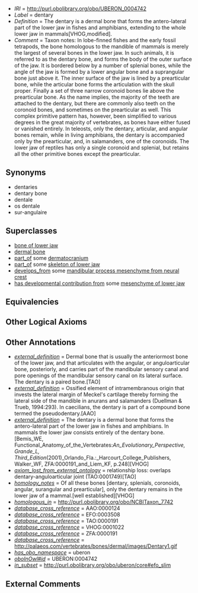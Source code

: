  * *IRI* = http://purl.obolibrary.org/obo/UBERON_0004742
 * *Label* = dentary
 * *Definition* = The dentary is a dermal bone that forms the antero-lateral part of the lower jaw in fishes and amphibians, extending to the whole lower jaw in mammals[VHOG,modified].
 * *Comment* = Taxon notes: In lobe-finned fishes and the early fossil tetrapods, the bone homologous to the mandible of mammals is merely the largest of several bones in the lower jaw. In such animals, it is referred to as the dentary bone, and forms the body of the outer surface of the jaw. It is bordered below by a number of splenial bones, while the angle of the jaw is formed by a lower angular bone and a suprangular bone just above it. The inner surface of the jaw is lined by a prearticular bone, while the articular bone forms the articulation with the skull proper. Finally a set of three narrow coronoid bones lie above the prearticular bone. As the name implies, the majority of the teeth are attached to the dentary, but there are commonly also teeth on the coronoid bones, and sometimes on the prearticular as well. This complex primitive pattern has, however, been simplified to various degrees in the great majority of vertebrates, as bones have either fused or vanished entirely. In teleosts, only the dentary, articular, and angular bones remain, while in living amphibians, the dentary is accompanied only by the prearticular, and, in salamanders, one of the coronoids. The lower jaw of reptiles has only a single coronoid and splenial, but retains all the other primitive bones except the prearticular.

## Synonyms

 * dentaries
 * dentary bone
 * dentale
 * os dentale
 * sur-angulaire

## Superclasses

 * [bone of lower jaw](../../UBERON/68/UBERON_0004768.md)
 * [dermal bone](../../UBERON/07/UBERON_0008907.md)
 * [part_of](../../BFO/50/BFO_0000050.md) some [dermatocranium](../../UBERON/13/UBERON_0003113.md)
 * [part_of](../../BFO/50/BFO_0000050.md) some [skeleton of lower jaw](../../UBERON/78/UBERON_0003278.md)
 * [develops_from](../../RO/02/RO_0002202.md) some [mandibular process mesenchyme from neural crest](../../UBERON/36/UBERON_0010336.md)
 * [has developmental contribution from](../../RO/54/RO_0002254.md) some [mesenchyme of lower jaw](../../UBERON/24/UBERON_0003324.md)

## Equivalencies


## Other Logical Axioms


## Other Annotations

 * *[external_definition](../../UBPROP/01/UBPROP_0000001.md)* = Dermal bone that is usually the anteriormost bone of the lower jaw, and that articulates with the angular, or anguloarticular bone, posteriorly, and carries part of the mandibular sensory canal and pore openings of the mandibular sensory canal on its lateral surface. The dentary is a paired bone.[TAO]
 * *[external_definition](../../UBPROP/01/UBPROP_0000001.md)* = Ossified element of intramembranous origin that invests the lateral margin of Meckel's cartilage thereby forming the lateral side of the mandible in anurans and salamanders (Duellman & Trueb, 1994:293). In caecilians, the dentary is part of a compound bone termed the pseudodentary.[AAO]
 * *[external_definition](../../UBPROP/01/UBPROP_0000001.md)* = The dentary is a dermal bone that forms the antero-lateral part of the lower jaw in fishes and amphibians. In mammals the lower jaw consists entirely of the dentary bone. [Bemis_WE, Functional_Anatomy_of_the_Vertebrates:_An_Evolutionary_Perspective, Grande_L, Third_Edition_(2001)_Orlando_Fla.:_Harcourt_College_Publishers, Walker_WF, ZFA:0000191_and_Liem_KF, p.248][VHOG]
 * *[axiom_lost_from_external_ontology](../../UBPROP/02/UBPROP_0000002.md)* = relationship loss: overlaps dentary-anguloarticular joint (TAO:0001749)[TAO]
 * *[homology_notes](../../UBPROP/03/UBPROP_0000003.md)* = Of all these bones [dentary, splenials, coronoids, angular, surangular and prearticular], only the dentary remains in the lower jaw of a mammal.[well established][VHOG]
 * *[homologous_in](../../core#homologous/in/core#homologous_in.md)* = http://purl.obolibrary.org/obo/NCBITaxon_7742
 * *[database_cross_reference](../../ef/oboInOwl#hasDbXref.md)* = AAO:0000124
 * *[database_cross_reference](../../ef/oboInOwl#hasDbXref.md)* = EFO:0003508
 * *[database_cross_reference](../../ef/oboInOwl#hasDbXref.md)* = TAO:0000191
 * *[database_cross_reference](../../ef/oboInOwl#hasDbXref.md)* = VHOG:0001022
 * *[database_cross_reference](../../ef/oboInOwl#hasDbXref.md)* = ZFA:0000191
 * *[database_cross_reference](../../ef/oboInOwl#hasDbXref.md)* = http://palaeos.com/vertebrates/bones/dermal/images/Dentary1.gif
 * *[has_obo_namespace](../../ce/oboInOwl#hasOBONamespace.md)* = uberon
 * *[oboInOwl#id](../../id/oboInOwl#id.md)* = UBERON:0004742
 * *[in_subset](../../et/oboInOwl#inSubset.md)* = http://purl.obolibrary.org/obo/uberon/core#efo_slim

## External Comments

